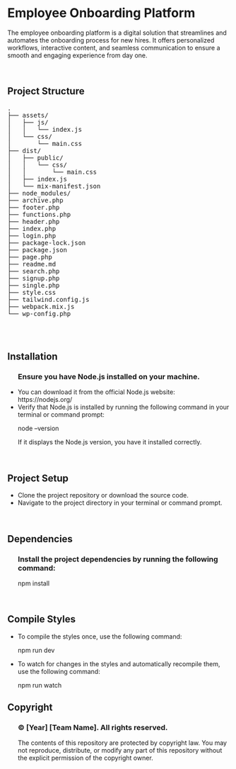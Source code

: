 <h1>Employee Onboarding Platform</h1>

<p>The employee onboarding platform is a digital solution that streamlines and automates the onboarding process for new hires. It offers personalized workflows, interactive content, and seamless communication to ensure a smooth and engaging experience from day one.</p>

<br>
<h2>Project Structure</h2>
<pre>
.
├── assets/
│   ├── js/
│   │   └── index.js
│   └── css/
│       └── main.css
├── dist/
│   ├── public/
│   │   └── css/
│   │       └── main.css
│   ├── index.js
│   └── mix-manifest.json
├── node_modules/
├── archive.php
├── footer.php
├── functions.php
├── header.php
├── index.php
├── login.php
├── package-lock.json
├── package.json
├── page.php
├── readme.md
├── search.php
├── signup.php
├── single.php
├── style.css
├── tailwind.config.js
├── webpack.mix.js
└── wp-config.php

</pre>

<br>

<h2>Installation</h2>
<ul><h3>Ensure you have Node.js installed on your machine.</h3> 
<li>You can download it from the official Node.js website: https://nodejs.org/</li>
<li>Verify that Node.js is installed by running the following command in your terminal or command prompt:
<p>node –version</p>
If it displays the Node.js version, you have it installed correctly.</li>
</ul>

<br>

<h2>Project Setup</h2>
<ul>
<li>Clone the project repository or download the source code.</li>
<li>Navigate to the project directory in your terminal or command prompt.</li>
</ul>

<br>

<h2>Dependencies</h2>
<ul>
<h3>Install the project dependencies by running the following command:
</h3> 
<p>npm install</p>
</ul>

<br>

<h2>Compile Styles</h2>
<ul>
<li>To compile the styles once, use the following command:
<p>npm run dev</p>
</li>
<li>To watch for changes in the styles and automatically recompile them, use the following command:
<p>npm run watch</p>
</li>
</ul>

<h2>Copyright</h2>
<ul>
<h3>© [Year] [Team Name]. All rights reserved. 
</h3> 
<p>The contents of this repository are protected by copyright law. You may not reproduce, distribute, or modify any part of this repository without the explicit permission of the copyright owner.</p>
</ul>
